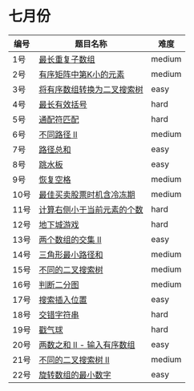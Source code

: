 # 七月份

**编号**|**题目名称**|**难度**
--------|------------|-------
1号|[最长重复子数组](./第1题%20718.%20最长重复子数组)|medium
2号|[有序矩阵中第K小的元素](./第2题%20378.%20有序矩阵中第K小的元素)|medium
3号|[将有序数组转换为二叉搜索树](./第3题%20108.%20将有序数组转换为二叉搜索树)|easy
4号|[最长有效括号](./第4题%2032.%20最长有效括号)|hard
5号|[通配符匹配](./第5题%2044.%20通配符匹配)|hard
6号|[不同路径 II](./第6题%2063.%20不同路径%20II)|medium
7号|[路径总和](./第7题%20112.%20路径总和)|easy
8号|[跳水板](./第8题%20面试题%2016.11.%20跳水板)|easy
9号|[恢复空格](./第9题%20面试题%2017.13.%20恢复空格)|medium
10号|[最佳买卖股票时机含冷冻期](./第10题%20309.%20最佳买卖股票时机含冷冻期)|medium
11号|[计算右侧小于当前元素的个数](./第11题%20315.%20计算右侧小于当前元素的个数)|hard
12号|[地下城游戏](./第12题%20174.%20地下城游戏)|hard
13号|[两个数组的交集 II](./第13题%20350.%20两个数组的交集%20II)|easy
14号|[三角形最小路径和](./第14题%20120.%20三角形最小路径和)|medium
15号|[不同的二叉搜索树](./第15题%2096.%20不同的二叉搜索树)|medium
16号|[判断二分图](./第16题%20785.%20判断二分图)|medium
17号|[搜索插入位置](./第17题%2035.%20搜索插入位置)|easy
18号|[交错字符串](./第18题%2097.%20交错字符串)|hard
19号|[戳气球](./第19题%20312.%20戳气球)|hard
20号|[两数之和 II - 输入有序数组](./第20题%20167.%20两数之和%20II%20-%20输入有序数组)|easy
21号|[不同的二叉搜索树 II](./第21题%2095.%20不同的二叉搜索树%20II)|medium
22号|[旋转数组的最小数字](./第22题%20剑指%20Offer%2011.%20旋转数组的最小数字)|easy

